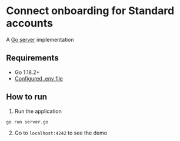 # Connect onboarding for Standard accounts

A [Go server](https://go.dev/) implementation

## Requirements

- Go 1.18.2+
- [Configured .env file](../README.md)

## How to run

1. Run the application

```
go run server.go
```

2. Go to `localhost:4242` to see the demo
